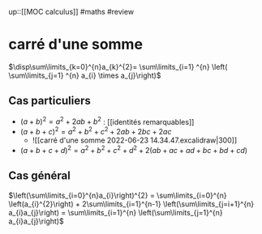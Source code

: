 up::[[MOC calculus]]
#maths #review 
# carré d'une somme
$\disp\sum\limits_{k=0}^{n}a_{k}^{2}= \sum\limits_{i=1} ^{n} \left( \sum\limits_{j=1} ^{n} a_{i} \times a_{j}\right)$

## Cas particuliers

 - $(a+b)^{2}= a^{2}+2ab+b^{2}$ : [[identités remarquables]]
 - $(a+b+c)^{2}= a^2+b^2+c^2+2ab+2bc+2ac$
     - ![[carré d'une somme 2022-06-23 14.34.47.excalidraw|300]]
 - $(a+b+c+d)^{2}= a^{2}+b^{2}+c^{2}+d^{2}+2(ab+ac+ad+bc+bd+cd)$

## Cas général

$\left(\sum\limits_{i=0}^{n}a_{i}\right)^{2} = \sum\limits_{i=0}^{n} \left(a_{i}^{2}\right) + 2\sum\limits_{i=1}^{n-1} \left(\sum\limits_{j=i+1}^{n} a_{i}a_{j}\right) = \sum\limits_{i=1}^{n} \left(\sum\limits_{j=1}^{n} a_{i}a_{j}\right)$

